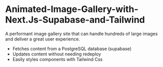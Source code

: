 # Animated-Image-Gallery-with-Next.Js-Supabase-and-Tailwind
A performant image gallery site that can handle hundreds of large images and deliver a great user experience.
- Fetches content from a PostgreSQL database (supabase)
- Updates content without needing redeploy
- Easily styles components with Tailwind Css